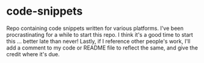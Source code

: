 # code-snippets
Repo containing code snippets written for various platforms.
I've been procrastinating for a while to start this repo. I think it's a good time to start this ... better late than never! 
Lastly, if I reference other people's work, I'll add a comment to my code or README file to reflect the same, and give the credit where it's due. 
